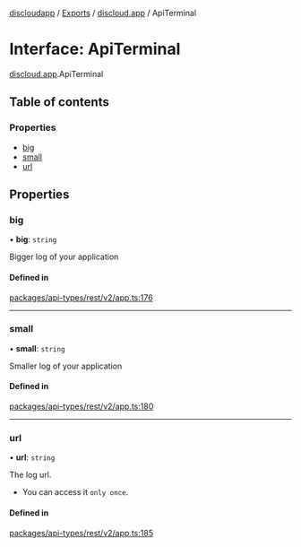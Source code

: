 [discloudapp](../README.md) / [Exports](../modules.md) / [discloud.app](../modules/discloud_app.md) / ApiTerminal

# Interface: ApiTerminal

[discloud.app](../modules/discloud_app.md).ApiTerminal

## Table of contents

### Properties

- [big](discloud_app.ApiTerminal.md#big)
- [small](discloud_app.ApiTerminal.md#small)
- [url](discloud_app.ApiTerminal.md#url)

## Properties

### big

• **big**: `string`

Bigger log of your application

#### Defined in

[packages/api-types/rest/v2/app.ts:176](https://github.com/discloud/discloud.app/blob/86003e6/packages/api-types/rest/v2/app.ts#L176)

___

### small

• **small**: `string`

Smaller log of your application

#### Defined in

[packages/api-types/rest/v2/app.ts:180](https://github.com/discloud/discloud.app/blob/86003e6/packages/api-types/rest/v2/app.ts#L180)

___

### url

• **url**: `string`

The log url.
- You can access it `only once`.

#### Defined in

[packages/api-types/rest/v2/app.ts:185](https://github.com/discloud/discloud.app/blob/86003e6/packages/api-types/rest/v2/app.ts#L185)
